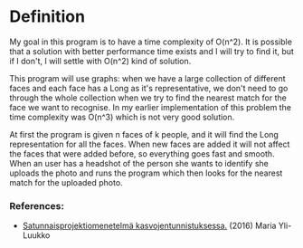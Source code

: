﻿# Definition

My goal in this program is to have a time complexity of O(n^2). It is possible that a solution
with better performance time exists and I will try to find it, but if I don't, I will settle with
O(n^2) kind of solution.

This program will use graphs: when we have a large collection of different faces and each face has a
Long as it's representative, we don't need to go through the whole collection when we try to find the
nearest match for the face we want to recognise. In my earlier implementation of this problem
the time complexity was O(n^3) which is not very good solution.

At first the program is given n faces of k people, and it will find the Long representation for all the faces.
When new faces are added it will not affect the faces that were added before, so everything goes fast and smooth. 
When an user has a headshot of the person she wants to identify she uploads the photo and runs the program which
then looks for the nearest match for the uploaded photo.

### References:
* [Satunnaisprojektiomenetelmä kasvojentunnistuksessa.](https://www.dropbox.com/s/hcmxbqr4y076cvl/RPFR2016.pdf?dl=0) (2016) Maria Yli-Luukko


